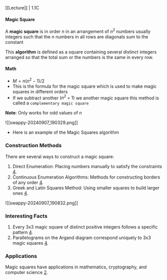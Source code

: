 [[Lecture]] | 1.1C 

#### Magic Square

A **magic square** is in order $n$ in an arrangement of $n^2$ numbers usually integers such that the $n$ numbers in all rows are diagonals sum to the constant

This **algorithm** is defined as a square containing several distinct integers arranged so that the total sum or the numbers is the same in every row. 

#### Math
- $M = n(n^2-1)/2$
- This is the formula for the magic square which is used to make magic squares in different orders 
- If we subtract another $(n^2+1)$ we another magic square this method is called a `complementary magic square`

**Note**: Only works for odd values of $n$

![[swappy-20240907_190329.png]]

- Here is an example of the Magic Squares algorithm 

### Construction Methods

There are several ways to construct a magic square:

1. Direct Enumeration: Placing numbers manually to satisfy the constraints [4](https://en.wikipedia.org/wiki/Magic_square).
2. Continuous Enumeration Algorithms: Methods for constructing borders of any order [4](https://en.wikipedia.org/wiki/Magic_square).
3. Greek and Latin Squares Method: Using smaller squares to build larger ones [4](https://en.wikipedia.org/wiki/Magic_square).

![[swappy-20240907_190832.png]]

### Interesting Facts

1. Every 3x3 magic square of distinct positive integers follows a specific pattern [4](https://en.wikipedia.org/wiki/Magic_square).
2. Parallelograms on the Argand diagram correspond uniquely to 3x3 magic squares [4](https://en.wikipedia.org/wiki/Magic_square).

### Applications

Magic squares have applications in mathematics, cryptography, and computer science [2](https://the-algorithms.com/algorithm/magic-square).


